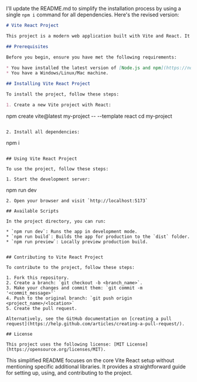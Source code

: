I'll update the README.md to simplify the installation process by using a single `npm i` command for all dependencies. Here's the revised version:

```markdown
# Vite React Project

This project is a modern web application built with Vite and React. It provides a fast development environment with hot module replacement (HMR) and optimized production builds.

## Prerequisites

Before you begin, ensure you have met the following requirements:

* You have installed the latest version of [Node.js and npm](https://nodejs.org/en/download/)
* You have a Windows/Linux/Mac machine.

## Installing Vite React Project

To install the project, follow these steps:

1. Create a new Vite project with React:
```

npm create vite@latest my-project -- --template react
cd my-project

```plaintext

2. Install all dependencies:
```

npm i

```plaintext

## Using Vite React Project

To use the project, follow these steps:

1. Start the development server:
```

npm run dev

```plaintext
2. Open your browser and visit `http://localhost:5173`

## Available Scripts

In the project directory, you can run:

* `npm run dev`: Runs the app in development mode.
* `npm run build`: Builds the app for production to the `dist` folder.
* `npm run preview`: Locally preview production build.


## Contributing to Vite React Project

To contribute to the project, follow these steps:

1. Fork this repository.
2. Create a branch: `git checkout -b <branch_name>`.
3. Make your changes and commit them: `git commit -m '<commit_message>'`
4. Push to the original branch: `git push origin <project_name>/<location>`
5. Create the pull request.

Alternatively, see the GitHub documentation on [creating a pull request](https://help.github.com/articles/creating-a-pull-request/).

## License

This project uses the following license: [MIT License](https://opensource.org/licenses/MIT).
```

This simplified README focuses on the core Vite React setup without mentioning specific additional libraries. It provides a straightforward guide for setting up, using, and contributing to the project.
